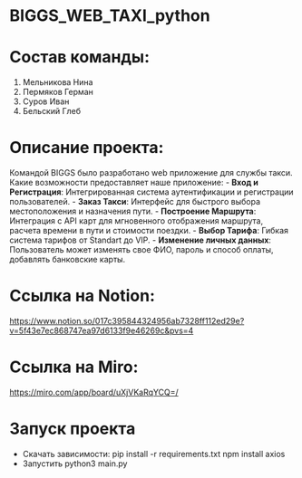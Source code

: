 # BIGGS_WEB_TAXI_python

# Состав команды:
1. Мельникова Нина 
2. Пермяков Герман
3. Суров Иван
4. Бельский Глеб

# Описание проекта:

Командой BIGGS было разработано web приложение для службы такси.
Какие возможности предоставляет наше приложение:
    - **Вход и Регистрация**: Интегрированная система аутентификации и регистрации пользователей.
    - **Заказ Такси**: Интерфейс для быстрого выбора местоположения и назначения пути.
    - **Построение Маршрута**: Интеграция с API карт для мгновенного отображения маршрута, расчета времени в пути и стоимости поездки.
    - **Выбор Тарифа**: Гибкая система тарифов от Standart до VIP.
    - **Изменение личных данных**: Пользователь может изменять свое ФИО, пароль и способ оплаты, добавлять банковские карты.

# Ссылка на Notion:
https://www.notion.so/017c395844324956ab7328ff112ed29e?v=5f43e7ec868747ea97d6133f9e46269c&pvs=4

# Ссылка на Miro:
https://miro.com/app/board/uXjVKaRqYCQ=/

# Запуск проекта 

- Скачать зависимости: 
    pip install -r requirements.txt
    npm install axios
- Запустить python3 main.py

